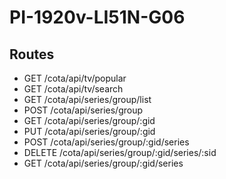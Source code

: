 # PI-1920v-LI51N-G06

## Routes
* GET /cota/api/tv/popular
* GET /cota/api/tv/search
* GET /cota/api/series/group/list
* POST /cota/api/series/group
* GET /cota/api/series/group/:gid
* PUT /cota/api/series/group/:gid
* POST /cota/api/series/group/:gid/series
* DELETE /cota/api/series/group/:gid/series/:sid
* GET /cota/api/series/group/:gid/series
